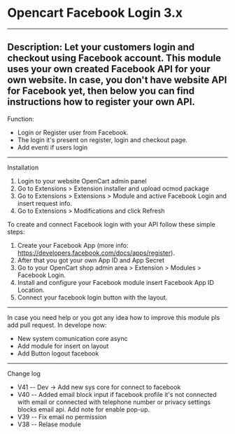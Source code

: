 Opencart Facebook Login 3.x
=======
---
Description:
Let your customers login and checkout using Facebook account. This module uses your own created Facebook API for your own website. In case, you don't have website API for Facebook yet, then below you can find instructions how to register your own API.
---
Function:
- Login or Register user from Facebook.
- The login it's present on register, login and checkout page.
- Add eventi if users login
---
Installation
1. Login to your website OpenCart admin panel
2. Go to Extensions > Extension installer and upload ocmod package
3. Go to Extensions > Extensions > Module and active Facebook Login and insert request info.
4. Go to Extensions > Modifications and click Refresh

To create and connect Facebook login with your API follow these simple steps:
1. Create your Facebook App (more info: https://developers.facebook.com/docs/apps/register).
2. After that you got your own App ID and App Secret
3. Go to your OpenCart shop admin area > Extension > Modules > Facebook Login.
4. Install and configure your Facebook module insert Facebook App ID Location.
5. Connect your facebook login button with the layout.

---
In case you need help or you got any idea how to improve this module pls add pull request.
In develope now:
- New system comunication core async
- Add module for insert on layout
- Add Button logout facebook
---
Change log
- V41 -- Dev -> Add new sys core for connect to facebook
- V40 -- Added email block input if facebook profile it's not connected with email or connected with telephone number or privacy settings blocks email api. Add note for enable pop-up.
- V39 -- Fix email no permission
- V38 -- Relase module